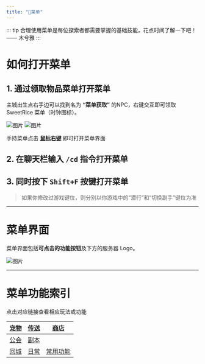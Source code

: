 ```yaml
---
title: "🛄菜单"
---
```


::: tip 合理使用菜单是每位探索者都需要掌握的基础技能，花点时间了解一下吧！
—— 木兮雅
:::

# 如何打开菜单

## 1. 通过领取物品菜单打开菜单

主城出生点右手边可以找到名为 **“菜单获取”** 的NPC，右键交互即可领取 SweetRice 菜单（时钟图标）。

![图片](https://pic.imgdb.cn/item/665747d3d9c307b7e97fdf02.webp)
![图片](https://pic.imgdb.cn/item/665747d3d9c307b7e97fdf50.webp)

手持菜单点击 <u>**鼠标右键**</u> 即可打开菜单界面

## 2. 在聊天栏输入 `/cd` 指令打开菜单

## 3. 同时按下 `Shift+F` 按键打开菜单

> 如果你修改过游戏键位，则分别以你游戏中的“潜行”和“切换副手”键位为准

---

# 菜单界面

菜单界面包括**可点击的功能按钮**及下方的服务器 Logo。

![图片](https://pic.imgdb.cn/item/665747d3d9c307b7e97fdfe0.webp)

---

# 菜单功能索引

点击对应链接查看相应玩法或功能

| [宠物](pets.md) | [传送](worlds) | [商店](shop) |
| --- | --- | --- |
| [公会](guilds.md) | [副本](rpg)  |
| [回城](spawn.md) | [日常](daily) | [常用功能](func) |

